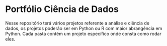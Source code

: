 # Portfólio Ciência de Dados

Nesse repositório terá vários projetos referente a análise e ciência de dados, os projetos poderão ser em Python ou R com maior abrangência em Python.
Cada pasta contém um projeto específico onde consta como rodar eles.
